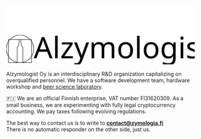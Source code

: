 ![Alzymologist Oy logo dark](https://github.com/Alzymologist/.github/blob/3537dd8be6bbc9cedc460dbbf53e418ea14a11aa/profile/namelogo_dark_theme.svg#gh-dark-mode-only)
![Alzymologist Oy logo light](https://github.com/Alzymologist/.github/blob/3537dd8be6bbc9cedc460dbbf53e418ea14a11aa/profile/namelogo_light_theme.svg#gh-light-mode-only)

Alzymologist Oy is an interdisciplinary R&D organization capitalizing on overqualified personnel. We have a software development team, hardware workshop and [beer science laboratory](https://www.zymologia.fi/info/about/). 

🇫🇮 We are an official Finnish enterprise, VAT number FI31620309. As a small business, we are experimenting with fully legal cryptocurrency accounting. We pay taxes following evolving regulations.

The best way to contact us is to write to [**contact@zymologia.fi**](mailto:contact@zymologia.fi)   
There is no automatic responder on the other side, just us.
